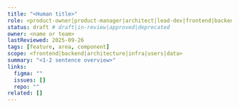 ```yaml
---
title: "<Human title>"
role: <product-owner|product-manager|architect|lead-dev|frontend|backend|infra|data|design|users>
status: draft # draft|in-review|approved|deprecated
owner: <name or team>
lastReviewed: 2025-09-26
tags: [feature, area, component]
scope: <frontend|backend|architecture|infra|users|data>
summary: "<1-2 sentence overview>"
links:
  figma: ""
  issues: []
  repo: ""
related: []
---
```


# <Title>

## Summary
What this page covers and why it matters.

## Details
Explain the context, structure, decisions, interface contracts, and references.

## Risks & Mitigations
- Risk … → mitigation …

## Acceptance Criteria (if applicable)
- [ ] Criterion A
- [ ] Criterion B

## Changelog Links
- See related entries in /changelog/ for updates.
